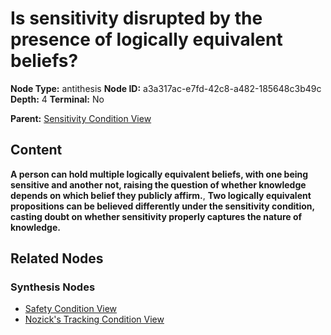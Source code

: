 # Is sensitivity disrupted by the presence of logically equivalent beliefs?

**Node Type:** antithesis
**Node ID:** a3a317ac-e7fd-42c8-a482-185648c3b49c
**Depth:** 4
**Terminal:** No

**Parent:** [Sensitivity Condition View](sensitivity-condition-view-synthesis-933ab1b6-f0df-42f7-802c-ef088f97f9ce.md)

## Content

**A person can hold multiple logically equivalent beliefs, with one being sensitive and another not, raising the question of whether knowledge depends on which belief they publicly affirm.**, **Two logically equivalent propositions can be believed differently under the sensitivity condition, casting doubt on whether sensitivity properly captures the nature of knowledge.**

## Related Nodes

### Synthesis Nodes

- [Safety Condition View](safety-condition-view-synthesis-4a5acd3c-2260-47d5-9faf-0a8a5ef2e66b.md)
- [Nozick's Tracking Condition View](nozicks-tracking-condition-view-synthesis-602fed1d-a9e6-434f-a962-a1de0139d9cf.md)

